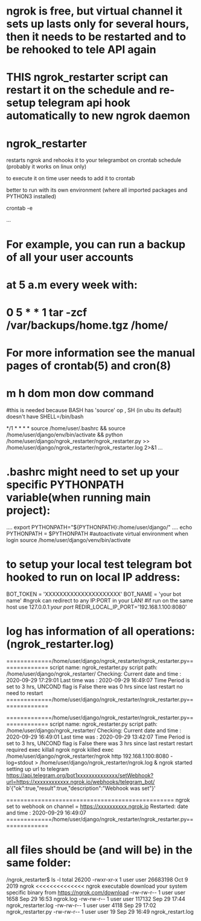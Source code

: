 # ngrok is free, but virtual channel it sets up lasts only for several hours, then it needs to be restarted and to be rehooked to tele API again

# THIS ngrok_restarter script can restart it on the schedule and re-setup telegram api hook automatically to new ngrok daemon

# ngrok_restarter
restarts ngrok and rehooks it to your telegrambot on crontab schedule (probably it works on linux only)

to execute it on time user needs to add it to crontab

better to run with its own environment (where all imported packages and PYTHON3 installed)

crontab -e

...
# 
# For example, you can run a backup of all your user accounts
# at 5 a.m every week with:
# 0 5 * * 1 tar -zcf /var/backups/home.tgz /home/
# 
# For more information see the manual pages of crontab(5) and cron(8)
# 
# m h  dom mon dow   command
#this is needed because BASH has 'source' op , SH (in ubu its default) doesn't have
SHELL=/bin/bash 

*/1 * * * * source /home/user/.bashrc && source /home/user/django/env/bin/activate && python /home/user/django/ngrok_restarter/ngrok_restarter.py >> /home/user/django/ngrok_restarter/ngrok_restarter.log 2>&1
...


# .bashrc might need to set up your specific PYTHONPATH variable(when running main project):

....
export PYTHONPATH="${PYTHONPATH}:/home/user/django/"
....
echo PYTHONPATH = $PYTHONPATH
#autoactivate virtual environment when login
source /home/user/django/venv/bin/activate

# to setup your local test telegram bot hooked to run on local IP address:

BOT_TOKEN = 'XXXXXXXXXXXXXXXXXXXXX'
BOT_NAME = 'your bot name'
#ngrok can redirect to any IP:PORT in your LAN!
#if run on the same host use 127.0.0.1:_your port_
REDIR_LOCAL_IP_PORT='192.168.1.100:8080'

# log has information of all operations: (ngrok_restarter.log)

=============/home/user/django/ngrok_restarter/ngrok_restarter.py==============
script name: ngrok_restarter.py 
script path: /home/user/django/ngrok_restarter/
Checking: 
 Current date and time : 2020-09-29 17:29:01
 Last time was : 2020-09-29 16:49:07
 Time Period is set to 3 hrs, UNCOND flag is False
there was 0 hrs since last restart
no need to restart
=============/home/user/django/ngrok_restarter/ngrok_restarter.py==============

=============/home/user/django/ngrok_restarter/ngrok_restarter.py==============
script name: ngrok_restarter.py 
script path: /home/user/django/ngrok_restarter/
Checking: 
 Current date and time : 2020-09-29 16:49:01
 Last time was : 2020-09-29 13:42:07
 Time Period is set to 3 hrs, UNCOND flag is False
there was 3 hrs since last restart
restart required
exec killall ngrok
ngrok killed
exec /home/user/django/ngrok_restarter/ngrok http 192.168.1.100:8080 -log=stdout > /home/user/django/ngrok_restarter/ngrok.log &
ngrok started
setting up url to telegram https://api.telegram.org/bot1xxxxxxxxxxxxxx/setWebhook?url=https://xxxxxxxxxxxx.ngrok.io/webhooks/telegram_bot/
b'{"ok":true,"result":true,"description":"Webhook was set"}'

================================================
ngrok set to webhook on channel = https://xxxxxxxxxx.ngrok.io
Restarted: date and time : 2020-09-29 16:49:07
=============/home/user/django/ngrok_restarter/ngrok_restarter.py==============

# all files should be (and will be) in the same folder:
/ngrok_restarter$ ls -l
total 26200
-rwxr-xr-x 1 user user 26683198 Oct  9  2019 ngrok  <<<<<<<<<<<<<< ngrok executable download your system specific binary from https://ngrok.com/download
-rw-rw-r-- 1 user user     1658 Sep 29 16:53 ngrok.log
-rw-rw-r-- 1 user user   117132 Sep 29 17:44 ngrok_restarter.log
-rw-rw-r-- 1 user user     4118 Sep 29 17:02 ngrok_restarter.py
-rw-rw-r-- 1 user user       19 Sep 29 16:49 ngrok_restart.log






